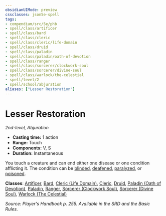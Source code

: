 ```yaml
---
obsidianUIMode: preview
cssclasses: json5e-spell
tags:
- compendium/src/5e/phb
- spell/class/artificer
- spell/class/bard
- spell/class/cleric
- spell/class/cleric/life-domain
- spell/class/druid
- spell/class/paladin
- spell/class/paladin/oath-of-devotion
- spell/class/ranger
- spell/class/sorcerer/clockwork-soul
- spell/class/sorcerer/divine-soul
- spell/class/warlock/the-celestial
- spell/level/2
- spell/school/abjuration
aliases: ["Lesser Restoration"]
---
```

# Lesser Restoration
*2nd-level, Abjuration*  

- **Casting time:** 1 action
- **Range:** Touch
- **Components:** V, S
- **Duration:** Instantaneous

You touch a creature and can end either one disease or one condition afflicting it. The condition can be [blinded](5E2014官方资源/规则/conditions.md#blinded), [deafened](5E2014官方资源/规则/conditions.md#deafened), [paralyzed](5E2014官方资源/规则/conditions.md#paralyzed), or [poisoned](5E2014官方资源/规则/conditions.md#poisoned).

**Classes**: [Artificer](5E2014官方资源/classes/artificer-tce.md), [Bard](5E2014官方资源/classes/bard.md), [Cleric (Life Domain)](5E2014官方资源/classes/cleric-life-domain.md), [Cleric](5E2014官方资源/classes/cleric.md), [Druid](5E2014官方资源/classes/druid.md), [Paladin (Oath of Devotion)](5E2014官方资源/classes/paladin-oath-of-devotion.md), [Paladin](5E2014官方资源/classes/paladin.md), [Ranger](5E2014官方资源/classes/ranger.md), [Sorcerer (Clockwork Soul)](5E2014官方资源/classes/sorcerer-clockwork-soul-tce.md), [Sorcerer (Divine Soul)](5E2014官方资源/classes/sorcerer-divine-soul-xge.md), [Warlock (The Celestial)](5E2014官方资源/classes/warlock-the-celestial-xge.md)

*Source: Player's Handbook p. 255. Available in the SRD and the Basic Rules.*